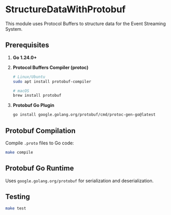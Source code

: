 # StructureDataWithProtobuf

This module uses Protocol Buffers to structure data for the Event Streaming System.

## Prerequisites

1. **Go 1.24.0+**
2. **Protocol Buffers Compiler (protoc)**
   ```bash
   # Linux/Ubuntu
   sudo apt install protobuf-compiler
   
   # macOS
   brew install protobuf
   ```

3. **Protobuf Go Plugin**
   ```bash
   go install google.golang.org/protobuf/cmd/protoc-gen-go@latest
   ```

## Protobuf Compilation

Compile `.proto` files to Go code:

```bash
make compile
```

## Protobuf Go Runtime

Uses `google.golang.org/protobuf` for serialization and deserialization.

## Testing

```bash
make test
```